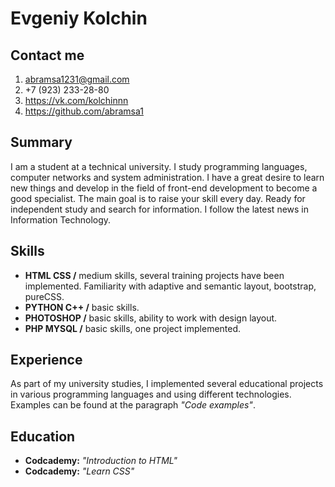 # Evgeniy Kolchin
## Contact me
1. abramsa1231@gmail.com
2. +7 (923) 233-28-80
3. https://vk.com/kolchinnn
4. https://github.com/abramsa1
## Summary
I am a student at a technical university. I study programming languages, computer networks and system administration. I have a great desire to learn new things and develop in the field of front-end development to become a good specialist. The main goal is to raise your skill every day. Ready for independent study and search for information. I follow the latest news in Information Technology.
## Skills
* **HTML CSS /** medium skills, several training projects have been implemented. Familiarity with adaptive and semantic layout, bootstrap, pureCSS.
* **PYTHON C++ /** basic skills.
* **PHOTOSHOP /** basic skills, ability to work with design layout.
* **PHP MYSQL /** basic skills, one project implemented.
## Experience
As part of my university studies, I implemented several educational projects in various programming languages and using different technologies. Examples can be found at the paragraph *"Code examples"*.
## Education
* **Codcademy:** *"Introduction to HTML"*
* **Codcademy:** *"Learn CSS"*


